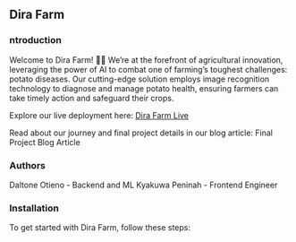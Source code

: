## Dira Farm
### ntroduction
Welcome to Dira Farm! 🚜🌾 We’re at the forefront of agricultural innovation, leveraging the power of AI to combat one of farming’s toughest challenges: potato diseases. Our cutting-edge solution employs image recognition technology to diagnose and manage potato health, ensuring farmers can take timely action and safeguard their crops.

Explore our live deployment here: [Dira Farm Live](https://dira-hub.netlify.app/)


Read about our journey and final project details in our blog article: Final Project Blog Article

### Authors
Daltone Otieno - Backend and ML
Kyakuwa Peninah - Frontend Engineer

### Installation
To get started with Dira Farm, follow these steps:
